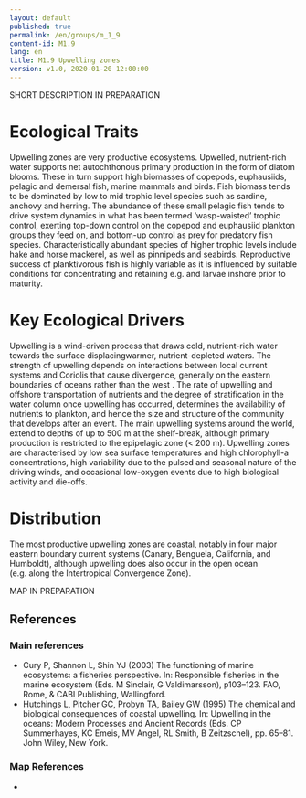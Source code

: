 ```yaml
---
layout: default
published: true
permalink: /en/groups/m_1_9
content-id: M1.9
lang: en
title: M1.9 Upwelling zones
version: v1.0, 2020-01-20 12:00:00
---
```


SHORT DESCRIPTION IN PREPARATION

# Ecological Traits
 
Upwelling zones are very productive ecosystems. Upwelled, nutrient-rich water supports net autochthonous primary production in the form of diatom blooms. These in turn support high biomasses of copepods, euphausiids, pelagic and demersal fish, marine mammals and birds. Fish biomass tends to be dominated by low to mid trophic level species such as sardine, anchovy and herring. The abundance of these small pelagic fish tends to drive system dynamics in what has been termed ‘wasp-waisted’ trophic control, exerting top-down control on the copepod and euphausiid plankton groups they feed on, and bottom-up control as prey for predatory fish species. Characteristically abundant species of higher trophic levels include hake and horse mackerel, as well as pinnipeds and seabirds. Reproductive success of planktivorous fish is highly variable as it is influenced by suitable conditions for concentrating and retaining e.g. and larvae inshore prior to maturity.
 
# Key Ecological Drivers
 
Upwelling is a wind-driven process that draws cold, nutrient-rich water towards the surface displacingwarmer, nutrient-depleted waters. The strength of upwelling depends on interactions between local current systems and Coriolis that cause divergence, generally on the eastern boundaries of oceans rather than the west . The rate of upwelling and offshore transportation of nutrients and the degree of stratification in the water column once upwelling has occurred, determines the availability of nutrients to plankton, and hence the size and structure of the community that develops after an event. The main upwelling systems around the world, extend to depths of up to 500 m at the shelf-break, although primary production is restricted to the epipelagic zone (< 200 m). Upwelling zones are characterised by low sea surface temperatures and high chlorophyll-a concentrations, high variability due to the pulsed and seasonal nature of the driving winds, and occasional low-oxygen events due to high biological activity and die-offs.
 
# Distribution
 
The most productive upwelling zones are coastal, notably in four major eastern boundary current systems (Canary, Benguela, California, and Humboldt), although upwelling does also occur in the open ocean (e.g. along the Intertropical Convergence Zone).

MAP IN PREPARATION

## References

### Main references
* Cury P, Shannon L, Shin YJ (2003) The functioning of marine ecosystems: a fisheries perspective. In: Responsible fisheries in the marine ecosystem (Eds. M Sinclair, G Valdimarsson), p103–123. FAO, Rome, & CABI Publishing, Wallingford.
* Hutchings L, Pitcher GC, Probyn TA, Bailey GW (1995) The chemical and biological consequences of coastal upwelling. In: Upwelling in the oceans: Modern Processes and Ancient Records (Eds. CP Summerhayes, KC Emeis, MV Angel, RL Smith, B Zeitzschel), pp. 65–81. John Wiley, New York.

### Map References
* 

